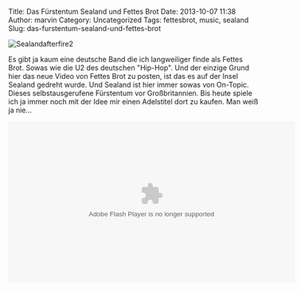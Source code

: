 Title: Das Fürstentum Sealand und Fettes Brot
Date: 2013-10-07 11:38
Author: marvin
Category: Uncategorized
Tags: fettesbrot, music, sealand
Slug: das-furstentum-sealand-und-fettes-brot

![Sealandafterfire2]({static}/images/Sealandafterfire2.jpg)

Es gibt ja kaum eine deutsche Band die ich langweiliger finde als Fettes
Brot. Sowas wie die U2 des deutschen "Hip-Hop". Und der einzige Grund
hier das neue Video von Fettes Brot zu posten, ist das es auf der Insel
Sealand gedreht wurde. Und Sealand ist hier immer sowas von On-Topic.
Dieses selbstausgerufene Fürstentum vor Großbritannien. Bis heute spiele
ich ja immer noch mit der Idee mir einen Adelstitel dort zu kaufen. Man
weiß ja nie...

<p>
<object width="575" height="324">
<param name="movie" value="http://videoplayer.vevo.com/embed/Embedded?videoId=DEAH91300088&amp;playlist=false&amp;autoplay=0&amp;playerId=62FF0A5C-0D9E-4AC1-AF04-1D9E97EE3961 &amp;playerType=embedded&amp;env=0&amp;cultureName=en-US&amp;cultureIsRTL=False"></param><param name="wmode" value="transparent"></param><param name="bgcolor" value="#000000"></param><param name="allowFullScreen" value="true"></param><param name="allowScriptAccess" value="always"></param>

<embed src="http://videoplayer.vevo.com/embed/Embedded?videoId=DEAH91300088&amp;playlist=false&amp;autoplay=0&amp;playerId=62FF0A5C-0D9E-4AC1-AF04-1D9E97EE3961 &amp;playerType=embedded&amp;env=0&amp;cultureName=en-US&amp;cultureIsRTL=False" type="application/x-shockwave-flash" allowfullscreen="true" allowscriptaccess="always" width="575" height="324" bgcolor="#000000" wmode="transparent">
</embed>
</object>
</p>

